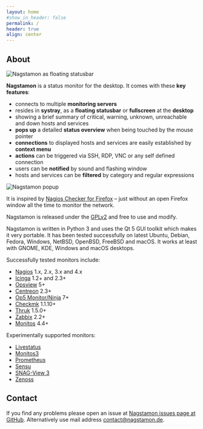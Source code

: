 ```yaml
---
layout: home
#show_in_header: false
permalink: /
header: true
align: center
---
```


## About

![Nagstamon as floating statusbar](/assets/images/index_1.png)

**Nagstamon** is a status monitor for the desktop. It comes with these **key features**:

* connects to multiple **monitoring servers**
* resides in **systray**, as a **floating statusbar** or **fullscreen** at the **desktop**
* showing a brief summary of critical, warning, unknown, unreachable and down hosts and services
* **pops up** a detailed **status overview** when being touched by the mouse pointer
* **connections** to displayed hosts and services are easily established by **context menu**
* **actions** can be triggered via SSH, RDP, VNC or any self defined connection
* users can be **notified** by sound and flashing window
* hosts and services can be **filtered** by category and regular expressions

![Nagstamon popup](/assets/images/index_2.png)

It is inspired by [Nagios Checker for Firefox](https://web.archive.org/web/20151105174526/https://addons.mozilla.org/de/firefox/addon/nagios-checker/) – just without an open Firefox window all the time to monitor the network.

Nagstamon is released under the [GPLv2](http://www.gnu.org/licenses/gpl-2.0.html) and free to use and modify.

Nagstamon is written in Python 3 and uses the Qt 5 GUI toolkit which makes it very portable. It has been tested successfully on latest Ubuntu, Debian, Fedora, Windows, NetBSD, OpenBSD, FreeBSD and macOS.
It works at least with GNOME, KDE, Windows and macOS desktops.

Successfully tested monitors include:

* [Nagios](https://www.nagios.org/) 1.x, 2.x, 3.x and 4.x
* [Icinga](https://www.icinga.org/) 1.2+ and 2.3+
* [Opsview](https://www.opsview.org/) 5+
* [Centreon](https://www.centreon.com/) 2.3+
* [Op5 Monitor/Ninja](https://www.op5.com/) 7+
* [Checkmk](https://checkmk.de/) 1.1.10+
* [Thruk](https://www.thruk.org/) 1.5.0+
* [Zabbix](https://www.zabbix.com) 2.2+
* [Monitos](https://www.monitos.de/) 4.4+

Experimentally supported monitors:

* [Livestatus](https://docs.checkmk.com/latest/en/livestatus.html)
* [Monitos3](https://www.monitos.de/)
* [Prometheus](https://prometheus.io/)
* [Sensu](https://sensu.io/)
* [SNAG-View 3](https://www.snag-view.de/)
* [Zenoss](https://zenoss.com/)

## Contact

If you find any problems please open an issue at [Nagstamon issues page at GitHub](https://github.com/HenriWahl/Nagstamon/issues).
Alternatively use mail address [contact@nagstamon.de](mailto:contact@nagstamon.de).
